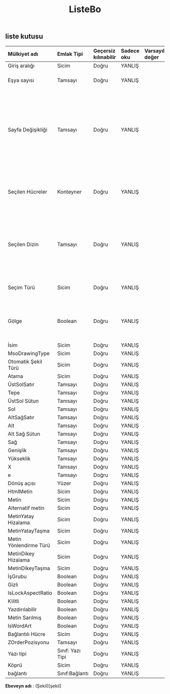﻿---
title: ListeBo
second_title: Aspose.Cells Cloud Documen
type: docs
url: /tr/specification/model/listbox/
description: "Aspose.Cells Bulut modeli spesifikasyonu: ListBox. Açma, oluşturma, düzenleme, bölme, birleştirme, karşılaştırma ve dönüştürme gibi özelliklerle Excel ve diğer elektronik tablo belgelerini zahmetsizce yönetin"
weight: 50
---
## **liste kutusu**

 

| Mülkiyet adı| Emlak Tipi| Geçersiz kılınabilir| Sadece oku| Varsayılan değer| Tanım|
|:- |:- |:- |:- |:- |:- |
| Giriş aralığı| Sicim| Doğru| YANLIŞ|||
| Eşya sayısı| Tamsayı| Doğru| YANLIŞ|| Liste kutusundaki öğe sayısını alır.|
| Sayfa Değişikliği| Tamsayı| Doğru| YANLIŞ|| Kullanıcı kaydırma çubuğunun sayfa yukarı veya sayfa aşağı bölgesini tıklattığında denetimin değerinin ne kadar değiştirileceğini belirtir.|
| Seçilen Hücreler| Konteyner| Doğru| YANLIŞ|| Seçilen hücreleri alır. Giriş aralığı ayarlanmadıysa veya hiçbir öğe seçilmediyse null değerini döndürür|
| Seçilen Dizin| Tamsayı| Doğru| YANLIŞ|| Bir liste kutusunda veya birleşik giriş kutusunda o anda seçili olan öğenin dizin numarasını alır veya ayarlar. Sıfır tabanlı.|
| Seçim Türü| Sicim| Doğru| YANLIŞ|| Belirtilen liste kutusunun seçim modunu alır veya ayarlar.|
| Gölge| Boolean| Doğru| YANLIŞ|| Açılan kutunun 3 boyutlu gölgelendirmeye sahip olup olmadığını belirtir.|
| İsim| Sicim| Doğru| YANLIŞ|||
| MsoDrawingType| Sicim| Doğru| YANLIŞ|||
| Otomatik Şekil Türü| Sicim| Doğru| YANLIŞ|||
| Atama| Sicim| Doğru| YANLIŞ|||
| ÜstSolSatır| Tamsayı| Doğru| YANLIŞ|||
| Tepe| Tamsayı| Doğru| YANLIŞ|||
| ÜstSol Sütun| Tamsayı| Doğru| YANLIŞ|||
| Sol| Tamsayı| Doğru| YANLIŞ|||
| AltSağSatır| Tamsayı| Doğru| YANLIŞ|||
| Alt| Tamsayı| Doğru| YANLIŞ|||
| Alt Sağ Sütun| Tamsayı| Doğru| YANLIŞ|||
| Sağ| Tamsayı| Doğru| YANLIŞ|||
| Genişlik| Tamsayı| Doğru| YANLIŞ|||
| Yükseklik| Tamsayı| Doğru| YANLIŞ|||
| X| Tamsayı| Doğru| YANLIŞ|||
| e| Tamsayı| Doğru| YANLIŞ|||
| Dönüş açısı| Yüzer| Doğru| YANLIŞ|||
| HtmlMetin| Sicim| Doğru| YANLIŞ|||
| Metin| Sicim| Doğru| YANLIŞ|||
| Alternatif metin| Sicim| Doğru| YANLIŞ|||
| MetinYatay Hizalama| Sicim| Doğru| YANLIŞ|||
| MetinYatayTaşma| Sicim| Doğru| YANLIŞ|||
| Metin Yönlendirme Türü| Sicim| Doğru| YANLIŞ|||
| MetinDikey Hizalama| Sicim| Doğru| YANLIŞ|||
| MetinDikeyTaşma| Sicim| Doğru| YANLIŞ|||
| İşGrubu| Boolean| Doğru| YANLIŞ|||
| Gizli| Boolean| Doğru| YANLIŞ|||
| IsLockAspectRatio| Boolean| Doğru| YANLIŞ|||
| Kilitli| Boolean| Doğru| YANLIŞ|||
| Yazdırılabilir| Boolean| Doğru| YANLIŞ|||
| Metin Sarılmış| Boolean| Doğru| YANLIŞ|||
| IsWordArt| Boolean| Doğru| YANLIŞ|||
| Bağlantılı Hücre| Sicim| Doğru| YANLIŞ|||
| ZOrderPozisyonu| Tamsayı| Doğru| YANLIŞ|||
| Yazı tipi| Sınıf: Yazı Tipi| Doğru| YANLIŞ|||
| Köprü| Sicim| Doğru| YANLIŞ|||
| bağlantı| Sınıf:Bağlantı| Doğru| YANLIŞ|||

**Ebeveyn adı** : (Şekil)[şekil]